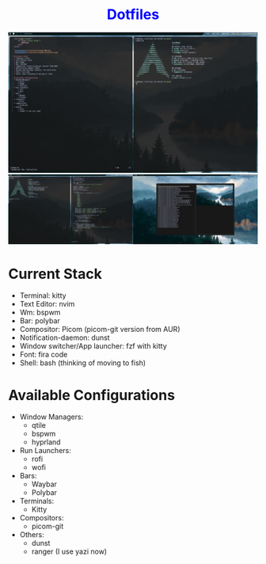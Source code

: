 <div align="center">
    <h1 style="color: blue;">
        Dotfiles
    </h1>
</div>

![Screenshot](/screenshots/bspwm_s2.png)
![Screenshot](/screenshots/bspwm_screenshot.png)

# Current Stack
* Terminal: kitty
* Text Editor: nvim
* Wm: bspwm
* Bar: polybar
* Compositor: Picom (picom-git version from AUR)
* Notification-daemon: dunst
* Window switcher/App launcher: fzf with kitty
* Font: fira code
* Shell: bash (thinking of moving to fish)

# Available Configurations
* Window Managers:
    * qtile
    * bspwm
    * hyprland
* Run Launchers:
    * rofi
    * wofi
* Bars:
    * Waybar
    * Polybar
* Terminals:
    * Kitty
* Compositors:
    * picom-git
* Others:
    * dunst
    * ranger (I use yazi now)
